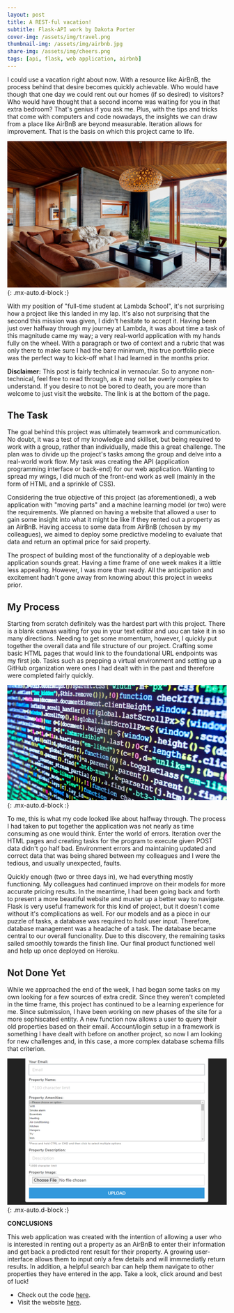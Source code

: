 ```yaml
---
layout: post
title: A REST-ful vacation!
subtitle: Flask-API work by Dakota Porter
cover-img: /assets/img/travel.png
thumbnail-img: /assets/img/airbnb.jpg
share-img: /assets/img/cheers.png
tags: [api, flask, web application, airbnb]
---
```


I could use a vacation right about now. With a resource like AirBnB, the process behind that desire becomes quickly achievable. Who would have though that one day we could rent out our homes (if so desired) to visitors? Who would have thought that a second income was waiting for you in that extra bedroom? That's genius if you ask me. Plus, with the tips and tricks that come with computers and code nowadays, the insights we can draw from a place like AirBnB are beyond measurable. Iteration allows for improvement. That is the basis on which this project came to life.

![AirBnB](/assets/img/lux_airbnb.jpg){: .mx-auto.d-block :}

With my position of "full-time student at Lambda School", it's not surprising how a project like this landed in my lap. It's also not surprising that the second this mission was given, I didn't hesitate to accept it. Having been just over halfway through my journey at Lambda, it was about time a task of this magnitude came my way; a very real-world application with my hands fully on the wheel. With a paragraph or two of context and a rubric that was only there to make sure I had the bare minimum, this true portfolio piece was the perfect way to kick-off what I had learned in the months prior.

**Disclaimer:** This post is fairly technical in vernacular. So to anyone non-technical, feel free to read through, as it may not be overly complex to understand. If you desire to not be bored to death, you are more than welcome to just visit the website. The link is at the bottom of the page. 

## The Task

The goal behind this project was ultimately teamwork and communication. No doubt, it was a test of my knowledge and skillset, but being required to work with a group, rather than individually, made this a great challenge. The plan was to divide up the project's tasks among the group and delve into a real-world work flow. My task was creating the API (application programming interface or back-end) for our web application. Wanting to spread my wings, I did much of the front-end work as well (mainly in the form of HTML and a sprinkle of CSS).

Considering the true objective of this project (as aforementioned), a web application with "moving parts" and a machine learning model (or two) were the requirements. We planned on having a website that allowed a user to gain some insight into what it might be like if they rented out a property as an AirBnB. Having access to some data from AirBnB (chosen by my colleagues), we aimed to deploy some predictive modeling to evaluate that data and return an optimal price for said property. 

The prospect of building most of the functionality of a deployable web application sounds great. Having a time frame of one week makes it a little less appealing. However, I was more than ready. All the anticipation and excitement hadn't gone away from knowing about this project in weeks prior.

## My Process

Starting from scratch definitely was the hardest part with this project. There is a blank canvas waiting for you in your text editor and uou can take it in so many directions. Needing to get some momentum, however, I quickly put together the overall data and file structure of our project. Crafting some basic HTML pages that would link to the foundational URL endpoints was my first job. Tasks such as prepping a virtual environment and setting up a GitHub organization were ones I had dealt with in the past and therefore were completed fairly quickly. 

![Code](/assets/img/code.jpg){: .mx-auto.d-block :}

To me, this is what my code looked like about halfway through. The process I had taken to put together the application was not nearly as time consuming as one would think. Enter the world of errors. Iteration over the HTML pages and creating tasks for the program to execute given POST data didn't go half bad. Environment errors and maintaining updated and correct data that was being shared between my colleagues and I were the tedious, and usually unexpected, faults.

Quickly enough (two or three days in), we had everything mostly functioning. My colleagues had continued improve on their models for more accurate pricing results. In the meantime, I had been going back and forth to present a more beautiful website and muster up a better way to navigate. Flask is very useful framework for this kind of project, but it doesn't come without it's complications as well. For our models and as a piece in our puzzle of tasks, a database was required to hold user input. Therefore, database management was a headache of a task. The database became central to our overall funcionality. Due to this discovery, the remaining tasks sailed smoothly towards the finish line. Our final product functioned well and help up once deployed on Heroku.

## Not Done Yet

While we approached the end of the week, I had began some tasks on my own looking for a few sources of extra credit. Since they weren't completed in the time frame, this project has continued to be a learning experience for me. Since submission, I have been working on new phases of the site for a more sophiscated entity. A new function now allows a user to query their old properties based on their email. Account/login setup in a framework is something I have dealt with before on another project, so now I am looking for new challenges and, in this case, a more complex database schema fills that criterion.

![Input Form](/assets/img/my_web.png){: .mx-auto.d-block :}

**CONCLUSIONS**

This web application was created with the intention of allowing a user who is interested in renting out a property as an AirBnB to enter their information and get back a predicted rent result for their property. A growing user-interface allows them to input only a few details and will immmediatly return results. In addition, a helpful search bar can help them navigate to other properties they have entered in the app. Take a look, click around and best of luck!

- Check out the code [here](https://github.com/dakotagporter/airbnb).
- Visit the website [here](https://theairbreadnbutter.herokuapp.com/).
